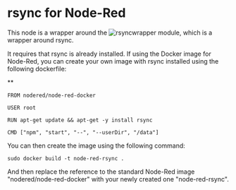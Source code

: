 # rsync for Node-Red

This node is a wrapper around the ![rsyncwrapper](https://www.npmjs.com/package/rsyncwrapper) module, which is a wrapper around rsync.

It requires that rsync is already installed. If using the Docker image for Node-Red, you can create your own image with rsync
installed using the following dockerfile:

**

    FROM nodered/node-red-docker

    USER root

    RUN apt-get update && apt-get -y install rsync

    CMD ["npm", "start", "--", "--userDir", "/data"]

You can then create the image using the following command:

    sudo docker build -t node-red-rsync .

And then replace the reference to the standard Node-Red image "nodered/node-red-docker" with your newly created one "node-red-rsync".
